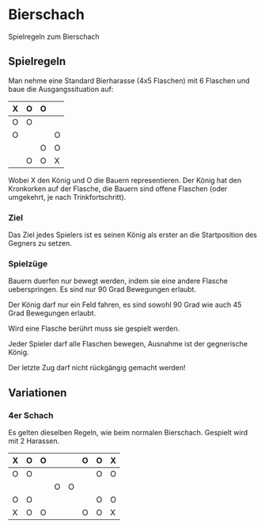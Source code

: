 # Bierschach
Spielregeln zum Bierschach

## Spielregeln
Man nehme eine Standard Bierharasse (4x5 Flaschen) mit 6 Flaschen und baue die Ausgangssituation auf:

|X|O|O| |
|---|---|---|---|
|O|O| | |
|O| | |O|
| | |O|O|
| |O|O|X|

Wobei X den König und O die Bauern representieren. Der König hat den Kronkorken auf der Flasche, die Bauern sind offene Flaschen (oder umgekehrt, je nach Trinkfortschritt).

### Ziel
Das Ziel jedes Spielers ist es seinen König als erster an die Startposition des Gegners zu setzen.
### Spielzüge
Bauern duerfen nur bewegt werden, indem sie eine andere Flasche ueberspringen. Es sind nur 90 Grad Bewegungen erlaubt.

Der König darf nur ein Feld fahren, es sind sowohl 90 Grad wie auch 45 Grad Bewegungen erlaubt.

Wird eine Flasche berührt muss sie gespielt werden.

Jeder Spieler darf alle Flaschen bewegen, Ausnahme ist der gegnerische König.

Der letzte Zug darf nicht rückgängig gemacht werden!
## Variationen
### 4er Schach
Es gelten dieselben Regeln, wie beim normalen Bierschach. Gespielt wird mit 2 Harassen.

|X|O|O| | |O|O|X|
|---|---|---|---|---|---|---|---|
|O|O| | | | |O|O|
| | | |O|O| | | |
|O|O| | | | |O|O|
|X|O|O| | |O|O|X|
